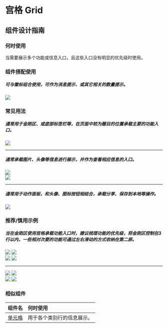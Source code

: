 # 宫格 Grid

## 组件设计指南

### 何时使用

当需要展示多个功能或信息入口，且这些入口没有明显的优先级时使用。

### 组件搭配使用

##### 可与徽标组合使用，可作为消息提示、或其它相关的数量提示。

<div class="legend">
  <div class="item">
    <img src="https://oteam-tdesign-1258344706.cos.ap-guangzhou.myqcloud.com/site/design/mobile-guide/Grid%201.png" />
  </div>
</div>

### 常见用法

##### 通常用于金刚区、或底部标签栏等，在页面中较为醒目的位置承载主要的功能入口。

<div class="legend">
  <div class="item">
    <img src="https://oteam-tdesign-1258344706.cos.ap-guangzhou.myqcloud.com/site/design/mobile-guide/Grid%202.png" />
  </div>
</div>

<hr />

##### 通常承载图片、头像等信息进行展示，并作为查看相应信息的入口。

<div class="legend">
  <div class="item">
    <img src="https://oteam-tdesign-1258344706.cos.ap-guangzhou.myqcloud.com/site/design/mobile-guide/Grid%203-1.png" />
  </div>

  <div class="item">
    <img src="https://oteam-tdesign-1258344706.cos.ap-guangzhou.myqcloud.com/site/design/mobile-guide/Grid%203-2.png" />
  </div>
</div>

<hr />

##### 通常用于动作面板，和头像、图标按钮相结合，承载分享、保存到本地等操作。

<div class="legend">
  <div class="item">
    <img src="https://oteam-tdesign-1258344706.cos.ap-guangzhou.myqcloud.com/site/design/mobile-guide/Grid%204.png" />
  </div>
</div>


### 推荐/慎用示例

##### 当在金刚区使用宫格承载功能入口时，建议梳理功能的优先级，将金刚区控制在3行以内，一些相对次要的功能可通过左右滑动的方式收纳在第二屏。

<div class="legend">
  <div class="item">
    <img src="https://oteam-tdesign-1258344706.cos.ap-guangzhou.myqcloud.com/site/design/mobile-guide/Grid%205-1.png" />
    <img class="tag" src="https://oteam-tdesign-1258344706.cos.ap-guangzhou.myqcloud.com/site/doc/good.png" />
  </div>

  <div class="item">
    <img src="https://oteam-tdesign-1258344706.cos.ap-guangzhou.myqcloud.com/site/design/mobile-guide/Grid%205-2.png" />
    <img class="tag" src="https://oteam-tdesign-1258344706.cos.ap-guangzhou.myqcloud.com/site/doc/bad.png" />
  </div>
</div>

<hr />

<div class="legend">
  <div class="item">
    <img src="https://oteam-tdesign-1258344706.cos.ap-guangzhou.myqcloud.com/site/design/mobile-guide/Grid%206-1.png" />
    <img class="tag" src="https://oteam-tdesign-1258344706.cos.ap-guangzhou.myqcloud.com/site/doc/good.png" />
  </div>

  <div class="item">
    <img src="https://oteam-tdesign-1258344706.cos.ap-guangzhou.myqcloud.com/site/design/mobile-guide/Grid%206-2.png" />
    <img class="tag" src="https://oteam-tdesign-1258344706.cos.ap-guangzhou.myqcloud.com/site/doc/bad.png" />
  </div>
</div>



### 相似组件

| 组件名 | 何时使用                             |
| :----- | :----------------------------------- |
| [单元格](./cell) |用于各个类别行的信息展示。|
